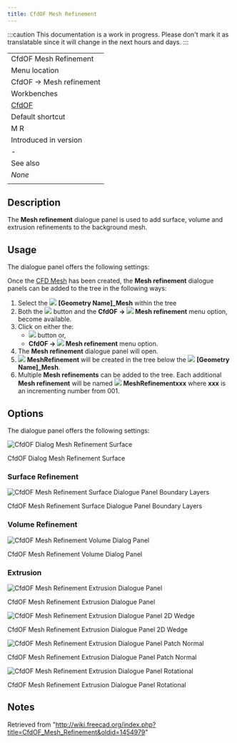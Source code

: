 ```yaml
---
title: CfdOF Mesh Refinement
---
```


:::caution
This documentation is a work in progress. Please don't mark it as translatable since it will change in the next hours and days.
:::

|                                             |
| ------------------------------------------- |
| CfdOF Mesh Refinement                       |
| Menu location                               |
| CfdOF → Mesh‏‎ refinement                   |
| Workbenches                                 |
| [CfdOF](/CfdOF_Workbench "CfdOF Workbench") |
| Default shortcut                            |
| M R                                         |
| Introduced in version                       |
| -                                           |
| See also                                    |
| _None_                                      |
|                                             |

## Description

The **Mesh refinement** dialogue panel is used to add surface, volume and extrusion refinements to the background mesh.

## Usage

The dialogue panel offers the following settings:

Once the [CFD Mesh](/CfdOF_CFD_Mesh "CfdOF CFD Mesh") has been created, the **Mesh refinement** dialogue panels can be added to the tree in the following ways:

1. Select the ![](/images/CfdOF_CFD_Mesh.svg) **[Geometry Name]\_Mesh** within the tree
2. Both the ![](/images/CfdOF_Mesh_Refinement.svg) button and the **CfdOF → ![](/images/CfdOF_Mesh_Refinement.svg) Mesh refinement‏‎** menu option, become available.
3. Click on either the:
   - ![](/images/CfdOF_Mesh_Refinement.svg) button or,
   * **CfdOF → ![](/images/CfdOF_Mesh_Refinement.svg) Mesh refinement‏‎** menu option.
4. The **Mesh refinement** dialogue panel will open.
5. ![](/images/CfdOF_Mesh_Refinement.svg) **MeshRefinement** will be created in the tree below the ![](/images/CfdOF_CFD_Mesh.svg) **[Geometry Name]\_Mesh**.
6. Multiple **Mesh refinements** can be added to the tree. Each additional **Mesh refinement** will be named ![](/images/CfdOF_Mesh_Refinement.svg) **MeshRefinementxxx** where **xxx** is an incrementing number from 001.

## Options

The dialogue panel offers the following settings:

![CfdOF Dialog Mesh Refinement Surface](/images/CfdOF_DialogMeshRefinementSurface.png)

CfdOF Dialog Mesh Refinement Surface

### Surface Refinement

![CfdOF Mesh Refinement Surface Dialogue Panel Boundary Layers](/images/CfdOF_DialogMeshRefinementSurfaceBoundaryLayers.png)

CfdOF Mesh Refinement Surface Dialogue Panel Boundary Layers

### Volume Refinement

![CfdOF Mesh Refinement Volume Dialog Panel](/images/CfdOF_DialogMeshRefinementVolume.png)

CfdOF Mesh Refinement Volume Dialog Panel

### Extrusion

![CfdOF Mesh Refinement Extrusion Dialogue Panel](/images/CfdOF_DialogMeshRefinementExtrusion.png)

CfdOF Mesh Refinement Extrusion Dialogue Panel

![CfdOF Mesh Refinement Extrusion Dialogue Panel 2D Wedge](/images/CfdOF_DialogMeshRefinementExtrusion2DWedge.png)

CfdOF Mesh Refinement Extrusion Dialogue Panel 2D Wedge

![CfdOF Mesh Refinement Extrusion Dialogue Panel Patch Normal](/images/CfdOF_DialogMeshRefinementExtrusionPatchNormal.png)

CfdOF Mesh Refinement Extrusion Dialogue Panel Patch Normal

![CfdOF Mesh Refinement Extrusion Dialogue Panel Rotational](/images/CfdOF_DialogMeshRefinementExtrusionRotational.png)

CfdOF Mesh Refinement Extrusion Dialogue Panel Rotational

## Notes

Retrieved from "<http://wiki.freecad.org/index.php?title=CfdOF_Mesh_Refinement&oldid=1454979>"
